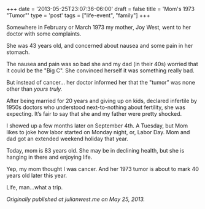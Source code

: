 +++
date = '2013-05-25T23:07:36-06:00'
draft = false
title = 'Mom's 1973 &quot;Tumor&quot;'
type = 'post'
tags = ["life-event", "family"]
+++

Somewhere in February or March 1973 my mother, Joy West, went to her doctor with some complaints.<br />

She was 43 years old, and concerned about nausea and some pain in her stomach.<br />

The nausea and pain was so bad she and my dad (in their 40s) worried that it could be the "Big C".  She convinced herself it was something really bad.<br />

But instead of cancer... her doctor informed her that the "tumor” was none other than <i>yours truly.</i><br />

After being married for 20 years and giving up on kids, declared infertile by 1950s doctors who understood next-to-nothing about fertility, she was expecting. It’s fair to say that she and my father were pretty shocked.<br />

I showed up a few months later on September 4th. A Tuesday, but Mom likes to joke how labor started on Monday night, or, Labor Day. Mom and dad got an extended weekend holiday that year.<br />

Today, mom is 83 years old. She may be in declining health, but she is hanging in there and enjoying life.<br />

Yep, my mom thought I was cancer. And her 1973 tumor is about to mark 40 years old later this year.<br />

Life, man...what a trip.<br />

<i>Originally published at julianwest.me on May 25, 2013.</i>